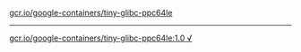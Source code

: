 [gcr.io/google-containers/tiny-glibc-ppc64le](https://hub.docker.com/r/anjia0532/tiny-glibc-ppc64le/tags/) 

----
[gcr.io/google-containers/tiny-glibc-ppc64le:1.0 √](https://hub.docker.com/r/anjia0532/google-containers.tiny-glibc-ppc64le/tags/)

